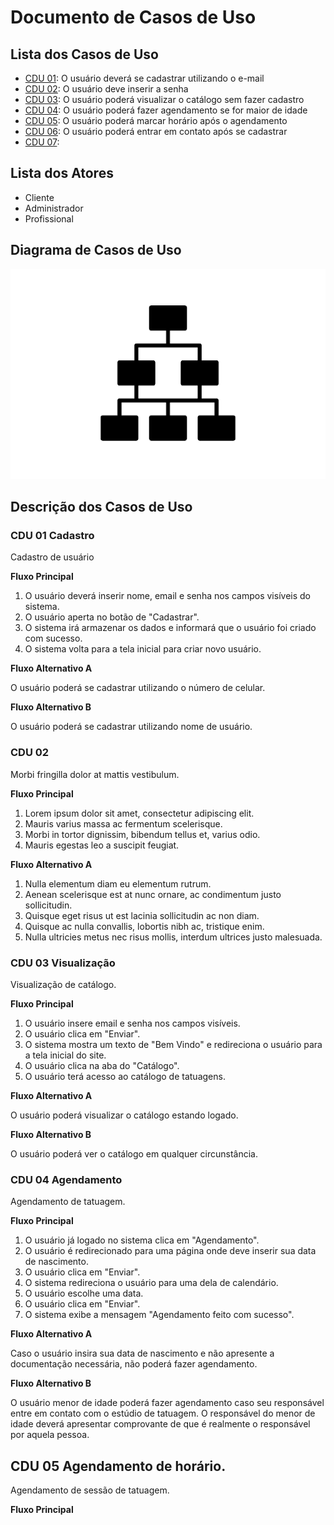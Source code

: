 
# Documento de Casos de Uso

## Lista dos Casos de Uso

 - [CDU 01](#CDU-01): O usuário deverá se cadastrar utilizando o e-mail
 - [CDU 02](#CDU-02): O usuário deve inserir a senha  
 - [CDU 03](#CDU-03): O usuário poderá visualizar o catálogo sem fazer cadastro 
 - [CDU 04](#CDU-04): O usuário poderá fazer agendamento se for maior de idade 
 - [CDU 05](#CDU-05): O usuário poderá marcar horário após o agendamento
 - [CDU 06](#CDU-06): O usuário poderá entrar em contato após se cadastrar
 - [CDU 07](#CDU-07): 

## Lista dos Atores

 - Cliente 
 - Administrador
 - Profissional 


## Diagrama de Casos de Uso

![Diagrama de Casos de Uso](diagrama-exemplo.png)

## Descrição dos Casos de Uso

### CDU 01 Cadastro

Cadastro de usuário

**Fluxo Principal**

1. O usuário deverá inserir nome, email e senha nos campos visíveis do sistema. 
2. O usuário aperta no botão de "Cadastrar".
3. O sistema irá armazenar os dados e informará que o usuário foi criado com sucesso. 
4. O sistema volta para a tela inicial para criar novo usuário.

**Fluxo Alternativo A**

O usuário poderá se cadastrar utilizando o número de celular.


**Fluxo Alternativo B**

O usuário poderá se cadastrar utilizando nome de usuário.

### CDU 02

Morbi fringilla dolor at mattis vestibulum.

**Fluxo Principal**

1. Lorem ipsum dolor sit amet, consectetur adipiscing elit.
2. Mauris varius massa ac fermentum scelerisque.
3. Morbi in tortor dignissim, bibendum tellus et, varius odio.
4. Mauris egestas leo a suscipit feugiat.

**Fluxo Alternativo A**

1. Nulla elementum diam eu elementum rutrum.
2. Aenean scelerisque est at nunc ornare, ac condimentum justo sollicitudin.
3. Quisque eget risus ut est lacinia sollicitudin ac non diam.
4. Quisque ac nulla convallis, lobortis nibh ac, tristique enim.
5. Nulla ultricies metus nec risus mollis, interdum ultrices justo malesuada.

### CDU 03 Visualização 

Visualização de catálogo.

**Fluxo Principal**

1. O usuário insere email e senha nos campos visíveis.
2. O usuário clica em "Enviar".
3. O sistema mostra um texto de "Bem Vindo" e redireciona o usuário para a tela inicial do site.
4. O usuário clica na aba do "Catálogo".
5. O usuário terá acesso ao catálogo de tatuagens.

**Fluxo Alternativo A**

O usuário poderá visualizar o catálogo estando logado.

**Fluxo Alternativo B**

O usuário poderá ver o catálogo em qualquer circunstância.

### CDU 04 Agendamento

Agendamento de tatuagem.

**Fluxo Principal**

1. O usuário já logado no sistema clica em "Agendamento".
2. O usuário é redirecionado para uma página onde deve inserir sua data de nascimento.
3. O usuário clica em "Enviar". 
4. O sistema redireciona o usuário para uma dela de calendário.
5. O usuário escolhe uma data.
6. O usuário clica em "Enviar". 
7. O sistema exibe a mensagem "Agendamento feito com sucesso".

**Fluxo Alternativo A**

Caso o usuário insira sua data de nascimento e não apresente a documentação necessária, não poderá fazer agendamento.

**Fluxo Alternativo B**

O usuário menor de idade poderá fazer agendamento caso seu responsável entre em contato com o estúdio de tatuagem.
O responsável do menor de idade deverá apresentar comprovante de que é realmente o responsável por aquela pessoa.

## CDU 05 Agendamento de horário.

Agendamento de sessão de tatuagem.

**Fluxo Principal**



